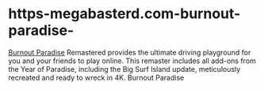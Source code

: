 # https-megabasterd.com-burnout-paradise-
[Burnout Paradise](https://megabasterd.com/burnout-paradise/) Remastered provides the ultimate driving playground for you and your friends to play online. This remaster includes all add-ons from the Year of Paradise, including the Big Surf Island update, meticulously recreated and ready to wreck in 4K. Burnout Paradise 
